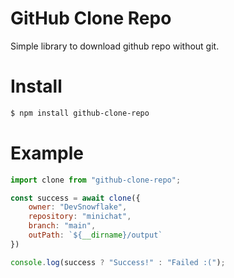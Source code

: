 # GitHub Clone Repo

Simple library to download github repo without git.

# Install

```sh
$ npm install github-clone-repo
```

# Example

```js
import clone from "github-clone-repo";

const success = await clone({
    owner: "DevSnowflake",
    repository: "minichat",
    branch: "main",
    outPath: `${__dirname}/output`
})

console.log(success ? "Success!" : "Failed :(");
```
